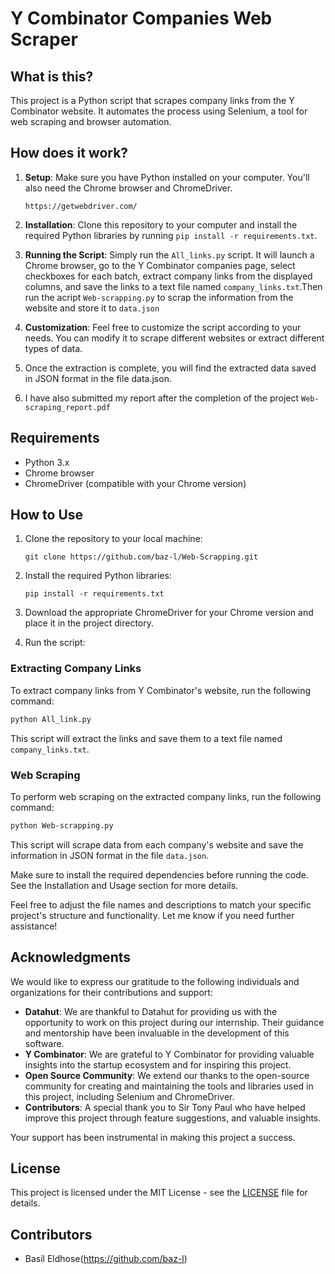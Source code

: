 # Y Combinator Companies Web Scraper

## What is this?

This project is a Python script that scrapes company links from the Y Combinator website. It automates the process using Selenium, a tool for web scraping and browser automation.

## How does it work?

1. **Setup**: Make sure you have Python installed on your computer. You'll also need the Chrome browser and ChromeDriver.                                                                   
   ```
   https://getwebdriver.com/
   ```
   
2. **Installation**: Clone this repository to your computer and install the required Python libraries by running `pip install -r requirements.txt`.

3. **Running the Script**: Simply run the `All_links.py` script. It will launch a Chrome browser, go to the Y Combinator companies page, select checkboxes for each batch, extract company links from the displayed columns, and save the links to a text file named `company_links.txt`.Then run the acript `Web-scrapping.py` to scrap the information from the website and store it to `data.json`

4. **Customization**: Feel free to customize the script according to your needs. You can modify it to scrape different websites or extract different types of data.
5. Once the extraction is complete, you will find the extracted data saved in JSON format in the file data.json.
6. I have also submitted my report after the completion of the project `Web-scraping_report.pdf`

## Requirements

- Python 3.x
- Chrome browser
- ChromeDriver (compatible with your Chrome version)

## How to Use

1. Clone the repository to your local machine:

   ```
   git clone https://github.com/baz-l/Web-Scrapping.git
   ```

2. Install the required Python libraries:

   ```
   pip install -r requirements.txt
   ```

3. Download the appropriate ChromeDriver for your Chrome version and place it in the project directory.

4. Run the script:

  

### Extracting Company Links

To extract company links from Y Combinator's website, run the following command:

```bash
python All_link.py
```

This script will extract the links and save them to a text file named `company_links.txt`.

### Web Scraping

To perform web scraping on the extracted company links, run the following command:

```bash
python Web-scrapping.py
```

This script will scrape data from each company's website and save the information in JSON format in the file `data.json`.

Make sure to install the required dependencies before running the code. See the Installation and Usage section for more details.

Feel free to adjust the file names and descriptions to match your specific project's structure and functionality. Let me know if you need further assistance!

## Acknowledgments

We would like to express our gratitude to the following individuals and organizations for their contributions and support:

- **Datahut**: We are thankful to Datahut for providing us with the opportunity to work on this project during our internship. Their guidance and mentorship have been invaluable in the development of this software.
- **Y Combinator**: We are grateful to Y Combinator for providing valuable insights into the startup ecosystem and for inspiring this project.
- **Open Source Community**: We extend our thanks to the open-source community for creating and maintaining the tools and libraries used in this project, including Selenium and ChromeDriver.
- **Contributors**: A special thank you to Sir Tony Paul who have helped improve this project through feature suggestions, and valuable insights.

Your support has been instrumental in making this project a success.


## License

This project is licensed under the MIT License - see the [LICENSE](LICENSE) file for details.

## Contributors

- Basil Eldhose(https://github.com/baz-l)
